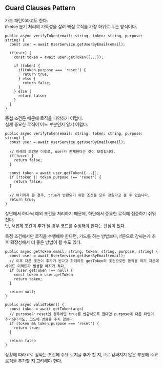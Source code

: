 ## Guard Clauses Pattern
가드 패턴이라고도 한다.<br/>
if-else 분기 처리의 가독성을 살려 핵심 로직을 가장 하위로 두는 방식이다. <br/>

```
public async verifyToken(email: string, token: string, purpose: string) {
  const user = await UserService.getUserByEmail(email);

  if(user) {
    const token = await user.getToken({...});
                                       
    if (token) {
      if(token.purpose === 'reset') {
        return true;
      } else {
        return false;
      }
    } else {
      return false;
    }
  }
}
```

중첩 조건문 때문에 로직을 파악하기 어렵다. <br/>
실제 중요한 로직이 어느 부분인지 알기 어렵다. <br/>

```
public async verifyToken(email: string, token: string, purpose: string) {
  const user = await UserService.getUserByEmail(email);

  // 아래의 조건문 이후로, user가 존재한다는 것이 보장됩니다.
  if(!user) {
    return false;
  }
  
  const token = await user.getToken({...});                               
  if (!token || token.purpose !== 'reset') {
    return false;
  }
  
  // 여기까지 온 경우, true가 반환되기 위한 조건을 모두 갖췄다고 볼 수 있습니다.
  return true;
}
```

상단에서 하나씩 예외 조건을 처리하기 때문에, 하단에서 중요한 로직에 집중하기 쉬워진다. <br/>
단, 새롭게 조건이 추가 될 경우 코드를 수정해야 한다는 단점이 있다. <br/>

특정 조건에서만 로직을 수행해야 한다면, 가드를 하는 방법보다, if문으로 감싸는게 추후 확장성에서 더 좋은 방법이 될 수도 있다.
```
public async getToken(email: string, token: string, purpose: string) {
  const user = await UserService.getUserByEmail(email);
  // 이후 다른 조건이 추가가 된다고 하더라도 getToken의 조건으로만 동작을 하기 때문에 사이드 이펙트가 발생할 여지가 적다.
  if (user.getToken !== null) {
    const token = user.getToken
    return token;
  }

  return null;
}

public async validToken() {
  const token = await getToken(args)
  // purpose가 reset인 경우에만 true를 반환하도록 한다면 purpose에 다른 타입이 추가되더라도, 코드에 영향을 주지 않는다.
  if (token && token.purpose === 'reset') {
    return true;
  }

  return false
}
```

상황에 따라 if로 감싸는 조건에 주요 로지글 추가 할 지, if로 감싸지지 않은 부분에 주요 로직을 추가할 지 고려해야 한다.